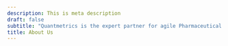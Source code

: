 ```yaml
---
description: This is meta description
draft: false
subtitle: "Quantmetrics is the expert partner for agile Pharmaceutical and Biotech companies that need to move forward fast in early drug development. We are offering rapid and fit-for-purpose Modeling & Simulation solutions that will integrate with your workflow and give you more flexibility to move to the next step efficiently. We are mastering industry recognized software packages to deliver you state-of-the-art models ready for submission."
title: About Us
---
```

